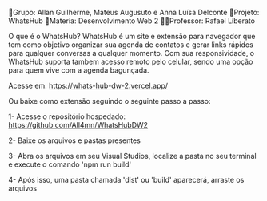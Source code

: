 👥Grupo: Allan Guilherme, Mateus Augusuto e Anna Luísa Delconte
🚀Projeto: WhatsHub
📖Materia: Desenvolvimento Web 2
👨‍🏫Professor: Rafael Liberato

O que é o WhatsHub?
WhatsHub é um site e extensão para navegador que tem como objetivo organizar sua agenda de contatos e gerar links rápidos para qualquer conversas a qualquer momento. Com sua responsividade, o WhatsHub suporta tambem acesso remoto pelo celular, sendo uma opção para quem vive com a agenda bagunçada.

Acesse em: https://whats-hub-dw-2.vercel.app/

Ou baixe como extensão seguindo o seguinte passo a passo:

1- Acesse o repositório hospedado: https://github.com/All4mn/WhatsHubDW2

2- Baixe os arquivos e pastas presentes

3- Abra os arquivos em seu Visual Studios, localize a pasta no seu terminal e execute o comando 'npm run build' 

4- Após isso, uma pasta chamada 'dist' ou 'build' aparecerá, arraste os arquivos 